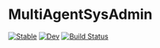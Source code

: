 # MultiAgentSysAdmin

[![Stable](https://img.shields.io/badge/docs-stable-blue.svg)](https://rejuvyesh.github.io/MultiAgentSysAdmin.jl/stable)
[![Dev](https://img.shields.io/badge/docs-dev-blue.svg)](https://rejuvyesh.github.io/MultiAgentSysAdmin.jl/dev)
[![Build Status](https://github.com/rejuvyesh/MultiAgentSysAdmin.jl/workflows/CI/badge.svg)](https://github.com/rejuvyesh/MultiAgentSysAdmin.jl/actions)
